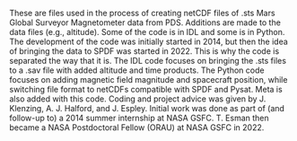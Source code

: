 These are files used in the process of creating netCDF files of .sts Mars Global Surveyor Magnetometer data from PDS. Additions are made to the data files (e.g., altitude). Some of the code is in IDL and some is in Python. The development of the code was initially started in 2014, but then the idea of bringing the data to SPDF was started in 2022. This is why the code is separated the way that it is. 
The IDL code focuses on bringing the .sts files to a .sav file with added altitude and time products. The Python code focuses on adding magnetic field magnitude and spacecraft position, while switching file format to netCDFs compatible with SPDF and Pysat. Meta is also added with this code.
Coding and project advice was given by J. Klenzing, A. J. Halford, and J. Espley.
Initial work was done as part of (and follow-up to) a 2014 summer internship at NASA GSFC. T. Esman then became a NASA Postdoctoral Fellow (ORAU) at NASA GSFC in 2022. 
